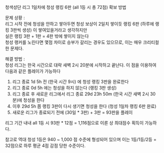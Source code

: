 청색성단 리그 1일차에 청성 랭킹 6판 (all 1등 시 총 72점) 확보 방법  

문제 상황 :  
리그 시작 전에 청성을 안하고 쌓아두면 청성 보상이 2일치 쌓이듯 랭킹 6판 (하루에 랭킹 3판씩 생성) 이 쌓여있을거라고 생각하지만  
실은 랭킹 3판 + 1판 = 4판 밖에 쌓이지 않는다  
청성 랭커를 노린다면 몇점 차이로 승부가 갈리는 경우도 있으므로, 이는 매우 크리티컬한 문제다.  

해결 방법 :  
청성 리그는 한국 시간으로 대략 새벽 2시 20분에 시작하고 끝난다. 이 점을 이용하여 다음과 같은 플레이가 가능하다  
  
1. 리그 종료 1d 5h 전 (한국 시간 9시) 에 청성 랭킹 3판을 완료한다  
2. 리그 종료 0d 5h 에는 청성을 하지 않는다 (랭킹 3판 생성)  
3. 리그 종료 후 새로운 리그에서 리그 종료 29d 23h 50m (한국 시간 새벽 2시 30분)에 청성을 한다   
4. 이후 29d 5h 쯤 랭킹 3판이 다시 생기면 청성을 한다 (청성 1일차 랭킹 6판 완료)  
5. 새로운 리그가 종료되기 전에 (30일 * 3판) + 3판 = 93판을 플레이  
  
리그 기간 내내 all 1등 시 93판 * 12점 = 1,116점으로 이론 상 최대점수 획득이 가능하다.  
  
참고로 역대 청성 1등은 940 ~ 1,000 점 수준에 형성되어 있으며 이는 1등/1등/2등 = 32점으로 하루 평균 4점 감점 당한 수준이다.  
